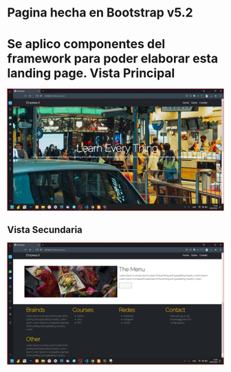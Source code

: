# Pagina hecha en Bootstrap v5.2
__**Se aplico componentes del framework para poder elaborar esta landing page.**__
Vista Principal
===============
![Image](https://github.com/FapCod/projectBootstrap/blob/main/images/principal.jpg)

Vista Secundaria
----------------
![Image](https://github.com/FapCod/projectBootstrap/blob/main/images/secundario.jpg)